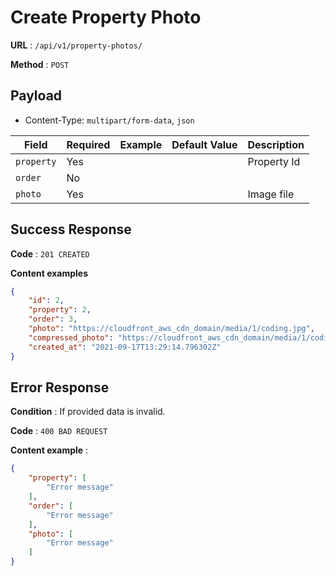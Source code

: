 # Create Property Photo

**URL** : `/api/v1/property-photos/`

**Method** : `POST`

## Payload

* Content-Type: `multipart/form-data`, `json`

| Field  | Required | Example | Default Value | Description |
| ------------- | ------------- | ------------- | ------------- | ------------- |
| `property`  | Yes  | |  | Property Id |
| `order`  | No  |  |  |  |
| `photo`  | Yes  | |  | Image file |


## Success Response

**Code** : `201 CREATED`

**Content examples**

```json
{
    "id": 2,
    "property": 2,
    "order": 3,
    "photo": "https://cloudfront_aws_cdn_domain/media/1/coding.jpg",
    "compressed_photo": "https://cloudfront_aws_cdn_domain/media/1/coding.jpg",
    "created_at": "2021-09-17T13:29:14.796302Z"
}
```

## Error Response

**Condition** : If provided data is invalid.

**Code** : `400 BAD REQUEST`

**Content example** :

```json
{
    "property": [
        "Error message"
    ],
    "order": [
        "Error message"
    ],
    "photo": [
        "Error message"
    ]
}
```

